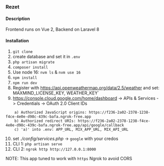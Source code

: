 ### Rezet

#### Description
Frontend runs on Vue 2, Backend on Laravel 8

#### Installation
1. `git clone`
2. create database and set it in `.env`
3. `php artisan migrate`
4. `composer install`
5. Use node 16: `nvm ls` & `nvm use 16` 
6. `npm install`
7. `npm run dev`
8. Register with https://api.openweathermap.org/data/2.5/weather and set: MAXMIND_LICENSE_KEY, WEATHER_KEY`
9. https://console.cloud.google.com/home/dashboard -> APIs & Services -> Credentials -> OAuth 2.0 Client IDs
```
    a) Authorized JavaScript origins: https://f236-2a02-2378-1238-f4ce-4e0e-d98c-439c-bafa.ngrok-free.app
    b) Authorized redirect URIs: https://f236-2a02-2378-1238-f4ce-4e0e-d98c-439c-bafa.ngrok-free.app/api/google/callback
    c) 'a)' into .env: APP_URL, MIX_APP_URL, MIX_API_URL
```
10. set _./config/services.php_ -> `google` with your credos
11. CLI 1: `php artisan serve`
12. CLI 2: `ngrok http http://127.0.0.1:8000`

NOTE: This app tuned to work with `https` Ngrok to avoid CORS

